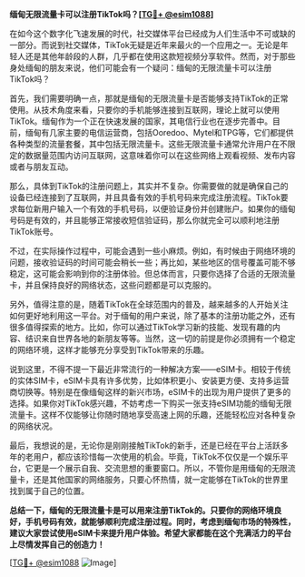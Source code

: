 **缅甸无限流量卡可以注册TikTok吗？[[TG💪+ @esim1088](https://t.me/s/esim1088)]**

在如今这个数字化飞速发展的时代，社交媒体平台已经成为人们生活中不可或缺的一部分。而说到社交媒体，TikTok无疑是近年来最火的一个应用之一。无论是年轻人还是其他年龄段的人群，几乎都在使用这款短视频分享软件。然而，对于那些身处缅甸的朋友来说，他们可能会有一个疑问：缅甸的无限流量卡可以注册TikTok吗？

首先，我们需要明确一点，那就是缅甸的无限流量卡是否能够支持TikTok的正常使用。从技术角度来看，只要你的手机能够连接到互联网，理论上就可以使用TikTok。缅甸作为一个正在快速发展的国家，其电信行业也在逐步完善中。目前，缅甸有几家主要的电信运营商，包括Ooredoo、Mytel和TPG等，它们都提供各种类型的流量套餐，其中包括无限流量卡。这些无限流量卡通常允许用户在不限定的数据量范围内访问互联网，这意味着你可以在这些网络上观看视频、发布内容或者与朋友互动。

那么，具体到TikTok的注册问题上，其实并不复杂。你需要做的就是确保自己的设备已经连接到了互联网，并且具备有效的手机号码来完成注册流程。TikTok要求每位新用户输入一个有效的手机号码，以便验证身份并创建账户。如果你的缅甸号码是有效的，并且能够正常接收短信验证码，那么你就完全可以顺利地注册TikTok账号。

不过，在实际操作过程中，可能会遇到一些小麻烦。例如，有时候由于网络环境的问题，接收验证码的时间可能会稍长一些；再比如，某些地区的信号覆盖可能不够稳定，这可能会影响到你的注册体验。但总体而言，只要你选择了合适的无限流量卡，并且保持良好的网络状态，这些问题都是可以克服的。

另外，值得注意的是，随着TikTok在全球范围内的普及，越来越多的人开始关注如何更好地利用这一平台。对于缅甸的用户来说，除了基本的注册功能之外，还有很多值得探索的地方。比如，你可以通过TikTok学习新的技能、发现有趣的内容、结识来自世界各地的新朋友等等。当然，这一切的前提是你必须拥有一个稳定的网络环境，这样才能够充分享受到TikTok带来的乐趣。

说到这里，不得不提一下最近非常流行的一种解决方案——eSIM卡。相较于传统的实体SIM卡，eSIM卡具有许多优势，比如体积更小、安装更方便、支持多运营商切换等。特别是在像缅甸这样的新兴市场，eSIM卡的出现为用户提供了更多的选择。如果你对TikTok感兴趣，不妨考虑一下购买一张支持eSIM功能的缅甸无限流量卡。这样不仅能够让你随时随地享受高速上网的乐趣，还能轻松应对各种复杂的网络状况。

最后，我想说的是，无论你是刚刚接触TikTok的新手，还是已经在平台上活跃多年的老用户，都应该珍惜每一次使用的机会。毕竟，TikTok不仅仅是一个娱乐平台，它更是一个展示自我、交流思想的重要窗口。所以，不管你是用缅甸的无限流量卡，还是其他国家的网络服务，只要心怀热情，就一定能够在TikTok的世界里找到属于自己的位置。

**总结一下，缅甸的无限流量卡是可以用来注册TikTok的。只要你的网络环境良好，手机号码有效，就能够顺利完成注册过程。同时，考虑到缅甸市场的特殊性，建议大家尝试使用eSIM卡来提升用户体验。希望大家都能在这个充满活力的平台上尽情发挥自己的创造力！**

[[TG💪+ @esim1088](https://t.me/s/esim1088) ![Image](https://i.postimg.cc/4NQfJmqS/Snipaste-2025-05-13-00-14-12.png)]